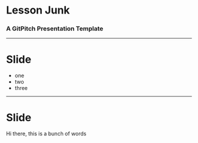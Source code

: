 # Lesson Junk

### A GitPitch Presentation Template

---

# Slide

- one
- two
- three

---

# Slide

Hi there, this is a bunch of words
